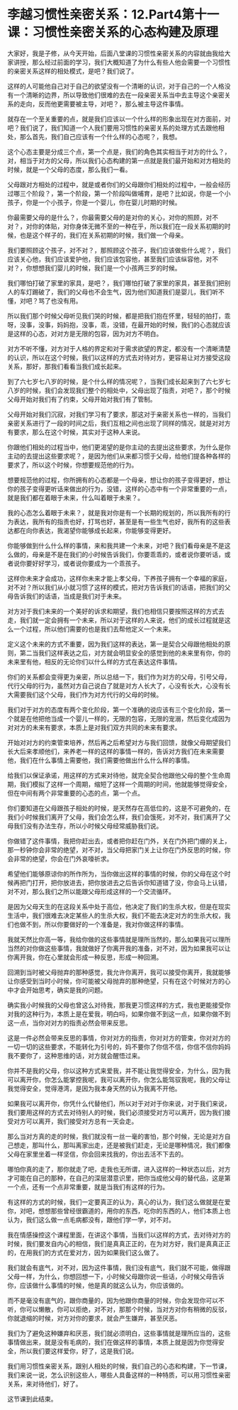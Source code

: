 # 李越习惯性亲密关系：12.Part4第十一课：习惯性亲密关系的心态构建及原理

大家好，我是子修，从今天开始，后面八堂课的习惯性亲密关系的内容就由我给大家讲授，那么经过前面的学习，我们大概知道了为什么有些人他会需要一个习惯性的亲密关系这样的相处模式，是吧？我们说了。

这样的人可能他自己对于自己的欲望没有一个清晰的认识，对于自己的一个人格没有一个清晰的边界，所以导致他们很难的去在一段亲密关系当中去主导这个亲密关系的走向，反而他更需要被主导，对吧？，那么被主导这件事情。

就存在一个至关重要的点，就是我们应该以一个什么样的形象出现在对方面前，对吧？我们说了，我们知道一个人我们要用习惯性的亲密关系的处理方式去跟他相处，那么首先，我们自己应该有一个什么样的心态呢？，我想。

这个心态主要是分成三个点，第一个点是，我们的角色其实相当于对方的什么？，对，相当于对方的父母，所以我们心态构建的第一点就是我们最开始和对方相处的时候，就是一个父母的态度，那么我们一看。

父母跟对方相处的过程中，就是或者你们的父母跟你们相处的过程中，一般会经历过哪三个阶段？，第一个阶段，第一个阶段叫做哺育，是吧？比如说，你是一个小孩子，你是一个小孩子，你是一个婴儿，你在婴儿时期的时候。

你最需要父母的是什么？，你最需要父母的是对你的关心，对你的照顾，对不对？，对你的体贴，对你身体无微不至的一种在乎，所以我们在一段关系初期的时候，也是这个样子的，我们在关系初期的时候，我们做一个母亲。

我们要照顾这个孩子，对不对？，那照顾这个孩子，我们应该做些什么呢？，我们应该关心他，我们应该爱护他，我们应该包容他，甚至我们应该纵容他，对不对？，你想想我们婴儿的时候，我们是一个小孩两三岁的时候。

我们哪怕打破了家里的家具，是吧？，我们哪怕打破了家里的家具，甚至我们把别人的车灯踢破了，我们的父母也不会生气，因为他们知道我们是婴儿，我们听不懂，对吧？骂了也没有用。

所以我们那个时候父母听见我们哭的时候，都是把我们抱在怀里，轻轻的拍打，乖呀，没事，没事，妈妈抱，没事，乖，没错，在最开始的时候，我们的心态就应该是这样的心态，对对方是无限的包容，因为对方不明白。

对方不听不懂，对方对于人格的界定和对于需求欲望的界定，都没有一个清晰清楚的认识，所以在这个时候，我们以这样的方式去对待对方，更容易让对方接受这段关系，那好，那我们看看当我们成长起来。

到了六七岁七八岁的时候，是个什么样的情况呢？，当我们成长起来到了六七岁七八岁的时候，我们会发现我们整个的相处中，父母出现了指责，对吧？，那个时候父母开始对我们有了约束，父母开始对我们有了管制。

父母开始对我们沉寂，对我们学习有了要求，那这对于亲密关系也一样的，当我们亲密关系进行了一段的时间之后，我们互相之间也出现了同样的情况，就是对对方有要求，那么在这个时候，其实对于这种人来说。

你跟他们相处的过程当中，他们更渴望的是你主动的去提出这些要求，为什么是你主动的去提出这些要求呢？，是因为他们从来都习惯于父母，给他们提各种各样的要求了，所以这个时候，你想要规范他的行为。

想要规范他的过程，你所拥有的心态都是一个母亲，想让你的孩子变得更好，想让你的孩子变得更听话来做出的行为，没错，这样的心态中有一个非常重要的一点，就是我们都在着眼于未来，什么叫着眼于未来？。

我的心态怎么着眼于未来？，就是我对你是有一个长期的规划的，所以我所有的行为表达，我所有的指责也好，打骂也好，甚至是有一些生气也好，我所有的这些表达都在向你表达，我渴望你能够成长起来，你能够变得更好。

你能够做到什么什么样的事情，来和我共建一个未来，对吧？我们看母亲是不是这么做的，母亲是不是在我们的小时候告诉我们，你要乖乖的，或者说你要听话，或者说你要好好学习，或者说你要成为一个乖孩子。

这样你未来才会成功，这样你未来才能上孝父母，下养孩子拥有一个幸福的家庭，对不对？所以我们从小就习惯了这样的模式，把对方告诉我们的话语，把我们的父母告诉我们的话语，当成是我们对于未来。

对方对于我们未来的一个美好的诉求和期望，我们也相信只要按照这样的方式去走，我们就一定会拥有一个未来，所以对于这样的人来说，他们的成长过程就是这么一个过程，所以他们需要的也是我们去帮他定义一个未来。

定义这个未来的方式不重要，因为我们这样的表达，第一是契合父母跟他相处的原则，第二当我们这样表达之后，对方就会明显安全的感觉到他的未来里有你，你的未来里有他，相反的无论你们以什么样的方式在表达这件事情。

你们的关系都会变得更为亲密，所以总结一下，我们作为对方的父母，引号父母，代行父母的行为，虽然对方自己说白了就是对方人长大了，心没有长大，心没有长大需要我们这个父母，我们作为对方代行的父母的时候。

我们对于对方的态度有两个变化阶段，第一个准确的说应该有三个变化阶段，第一个就是在他把他当成一个婴儿一样的，无限的包容，无限的宠溺，然后变化成因为对对方的未来有要求，本质上是对我们双方共同的未来有要求。

开始对对方的约束管束培养，然后再之后希望对方与我们回馈，就像父母期望我们长大后来孝顺他们，来养老一样的这样的事情一样的，告诉对方我们在未来需要他，我们在什么事情上需要他，我们需要他做出什么什么样的事情。

给我们以保证承诺，用这样的方式来对待他，就完全契合他跟他父母的整个生命周期，我们模拟了这样一个周期，缩短了这样一个周期的时间，他就能够觉得安全，但在中间有两个非常重要的心态的点，第一个点。

你们要知道在父母跟孩子相处的时候，是天然存在高低位的，这是不可避免的，在我们小时候我们离开了父母，我们会怎么样，我们会饿死，对不对，我们离开了父母我们没有办法生存，所以小时候父母经常威胁我们说。

你做错了这件事情，我把你赶出去，或者把你赶在门外，关在门外把门绷的关上，那一秒钟你会非常的绝望，对不对，当父母把家门关上让你在门外反思的时候，你会非常的绝望，你会在门外哀嚎祈求。

希望他们能够原谅你的所作所为，当你做出这样的事情的时候，你的父母在这个时候再把门打开，把你放进去，把你放进去之后告诉你知道错了没，你会马上认错，对不对，那么我们之所以能跟父母形成这样的一个交流循环。

是因为父母天生的在这段关系中处于高位，他决定了我们的生杀大权，但是在现实生活中，我们很难去决定某些人的生杀大权，我们不能去决定对方的生杀大权，我们也做不到，所以你要做好的一个准备是，我对你做这样的事情。

我就天然比你高一等，我给你做的这些事情就是理所当然的，那么如果我可以理所当然的对你做这些事情，我就做好了你离开我的准备，对不对，因为如果我可以让你离开我，你在心里就会形成一种反思，形成一种回溯。

回溯到当时被父母抛弃的那种感觉，我允许你离开，我可以接受你离开，我就能够让你感受到当时小时候，你可能被父母抛弃的那种绝望，只有在这个时候对方的心中才会开始思考，确实是我的问题。

确实我小时候我的父母也曾这么对待我，那我更习惯这样的方式，我也更能接受你对我的这种行为，本质上是在爱我，明白吗，如果你做不到这一点，如果你做不到这一点，当你对对方的指责必然会带来反思。

这是一件必然会带来反思的事情，你对对方的指责，你对对方的管束，你对对方的一切一切的这些要求，不能转化为引号的，妈不要你了你信不信，你信不信你妈妈我不要你了，这种思维的话，对方就会醒悟过来。

你并不是我的父母，你以这种方式来爱我，并不能让我觉得安全，为什么，因为我可以离开你，你怎么能掌控我呢，我可以离开你，你怎么能驾驭我呢，我的父母让我觉得安全，觉得港湾，是因为我本身天然的认为我离不开他。

如果我可以离开你，你凭什么代替他们，所以对于对对于你来说，对于我们来说，我们要用这样的方式去对待别人的时候，我们必须接受对方可以离开，因为我们接受对方可以离开，我们接受对方总有一天会走。

那么当对方真的走的时候，我们就没有一丝一毫的害怕，那个时候，无论是对方自己想走，那叫什么，那叫离家出走，还是被我们赶走，无论是哪种情况，我们都像父母在家里坐着一样坚信，你会回来找我的，你出去活不下去的。

哪怕你真的走了，那你就走了吧，走我也无所谓，进入这样的一种状态以后，对方才可能在自己的那种，在自己的深层潜意识里，把你当成他父母的替代品，这是第一个点，还有一个点非常重要，就是当我们有这样的行为。

有这样的方式的时候，我们一定要真正的认为，真心的认为，我们这么做就是在爱你，对吧，想想那些曾经很霸道的，用你的东西，吃你的东西的人，他们本质上也认为，我们这么做一点毛病都没有，跟他们学一学，对不对。

我在情感操控这个课程里面，在讲这个事情，当我们以这样的方式，去对待对方的时候，我们要发自内心的相信，我们是真真正正的，在为对方好，我们是真真正正的，在用我们的方式在爱对方，因为如果我们这么做了。

我们就会有底气，对不对，因为这件事情，我们没有底气，我们就不可能，做得跟父母一样，为什么，你想回想一下，小时候父母跟你说一些话，小时候父母告诉你，应该做什么事情的时候，他是真的就这么认为，你应该做的。

而不是毫没有底气的，跟你商量的，因为他跟你商量的时候，你会发现你可以不听，你可以懒散，你可以拒绝，对不对，那那个时候，当对方对你有稍微的反驳，你就退缩的时候，对方对你的要求，就会产生嫌弃，甚至厌恶。

我们为了避免这种嫌弃和厌恶，我们就必须明白，这些事情就是理所应当的，这些事情做出来，就是没有毛病的，我们在做这样的事情，本质上就是因为你觉得安全，所以我们要这样爱你，好了，这是我们说。

我们用习惯性亲密关系，跟别人相处的时候，我们自己的心态和构建，下一节课，我们来说一说，怎么识别这些人，哪些人具备这样的一种特质，可以用习惯性亲密关系，来对待他们，好了。

这节课到此结束。